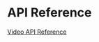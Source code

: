 <!-- 
NavPath: Video API
LinkLabel: APIReference
Url: Video-api/documentation/API-Reference
Weight: 80
-->

# API Reference

[Video API Reference](https://dev.projectoxford.ai/docs/services/565d6516778daf15800928d5)
